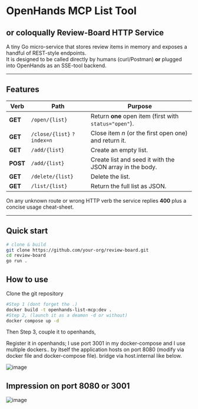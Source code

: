 # OpenHands MCP List Tool
## or coloqually Review-Board HTTP Service

A tiny Go micro-service that stores review items in memory and exposes a handful
of REST-style endpoints.  
It is designed to be called directly by humans (curl/Postman) **or** plugged into
OpenHands as an SSE-tool backend.

---

## Features

| Verb | Path | Purpose |
|------|------|---------|
| **GET**  | `/open/{list}`              | Return **one** open item (first with `status="open"`). |
| **GET**  | `/close/{list}` `?index=n`  | Close item *n* (or the first open one) and return it. |
| **GET**  | `/add/{list}`               | Create an empty list. |
| **POST** | `/add/{list}`               | Create list and seed it with the JSON array in the body. |
| **GET**  | `/delete/{list}`            | Delete the list. |
| **GET**  | `/list/{list}`              | Return the full list as JSON. |

On any unknown route or wrong HTTP verb the service replies **400** plus a
concise usage cheat-sheet.

---

## Quick start

```bash
# clone & build
git clone https://github.com/your-org/review-board.git
cd review-board
go run .

```

## How to use
Clone the git repository

```bash
#Step 1 (dont forget the .)
docker build -t openhands-list-mcp:dev .
#Step 2, (launch it as a deamon -d or without)
docker compose up -d
```
Then Step 3, couple it to openhands, 

Register it in openhands;
I use port 3001 in my docker-compose and I use multiple dockers.. by itself the application hosts on port 8080 (modify via docker file and docker-compose file). 
bridge via host.internal like below. 

![image](https://github.com/user-attachments/assets/ca0121f9-3c5e-4fa4-a42c-9c3951aa906b)



## Impression on port 8080 or 3001
![image](https://github.com/user-attachments/assets/aef7325d-34a5-4aa1-a5ba-84b8a7948a50)

